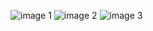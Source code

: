 ![image 1](https://github.com/user-attachments/assets/b570ee54-8211-4a13-bc57-c5f3bd34adb5)
![image 2](https://github.com/user-attachments/assets/38eecbc8-0e68-4574-83b5-2e48a0adce21)
![image 3](https://github.com/user-attachments/assets/1d0ec16e-2736-48eb-b724-74e8bae502a4)

